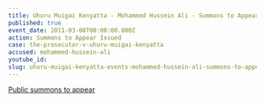 ```yaml
---
title: Uhuru Muigai Kenyatta - Mohammed Hussein Ali - Summons to Appear
published: true
event_date: 2011-03-08T00:00:00.000Z
action: Summons to Appear Issued
case: the-prosecutor-v-uhuru-muigai-kenyatta
accused: mohammed-hussein-ali
youtube_id:
slug: uhuru-muigai-kenyatta-events-mohammed-hussein-ali-summons-to-appear
---
```



[Public summons to appear](http://www.icc-cpi.int/iccdocs/doc/doc1037052.pdf)